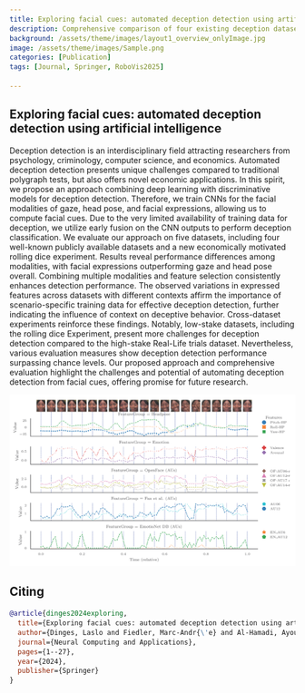 ```yaml
---
title: Exploring facial cues: automated deception detection using artificial intelligenc
description: Comprehensive comparison of four existing deception datasets, a new experiment for deception in economic context and an automatic multimodal deception detection apraoch.
background: /assets/theme/images/layout1_overview_onlyImage.jpg
image: /assets/theme/images/Sample.png
categories: [Publication]
tags: [Journal, Springer, RoboVis2025]

---
```


## Exploring facial cues: automated deception detection using artificial intelligence

Deception detection is an interdisciplinary field attracting researchers from psychology, criminology, computer science,
and economics. Automated deception detection presents unique challenges compared to traditional polygraph tests, but
also offers novel economic applications. In this spirit, we propose an approach combining deep learning with discriminative models for deception detection. Therefore, we train CNNs for the facial modalities of gaze, head pose, and facial
expressions, allowing us to compute facial cues. Due to the very limited availability of training data for deception, we
utilize early fusion on the CNN outputs to perform deception classification. We evaluate our approach on five datasets,
including four well-known publicly available datasets and a new economically motivated rolling dice experiment. Results
reveal performance differences among modalities, with facial expressions outperforming gaze and head pose overall.
Combining multiple modalities and feature selection consistently enhances detection performance. The observed variations
in expressed features across datasets with different contexts affirm the importance of scenario-specific training data for
effective deception detection, further indicating the influence of context on deceptive behavior. Cross-dataset experiments
reinforce these findings. Notably, low-stake datasets, including the rolling dice Experiment, present more challenges for
deception detection compared to the high-stake Real-Life trials dataset. Nevertheless, various evaluation measures show
deception detection performance surpassing chance levels. Our proposed approach and comprehensive evaluation highlight
the challenges and potential of automating deception detection from facial cues, offering promise for future research.

<!-- ![](/paindetection_nit/assets/theme/images/robovis_model.jpeg) -->
![](/assets/theme/images/Sample.png)

## Citing
```bibtex
@article{dinges2024exploring,
  title={Exploring facial cues: automated deception detection using artificial intelligence},
  author={Dinges, Laslo and Fiedler, Marc-Andr{\'e} and Al-Hamadi, Ayoub and Hempel, Thorsten and Abdelrahman, Ahmed and Weimann, Joachim and Bershadskyy, Dmitri and Steiner, Johann},
  journal={Neural Computing and Applications},
  pages={1--27},
  year={2024},
  publisher={Springer}
}
```